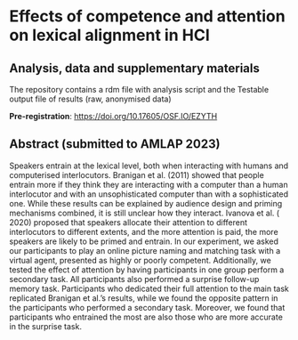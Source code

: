 # Effects of competence and attention on lexical alignment in HCI
## Analysis, data and supplementary materials
The repository contains a rdm file with analysis script and the Testable output file of results (raw, anonymised data)

**Pre-registration**: https://doi.org/10.17605/OSF.IO/EZYTH

## Abstract (submitted to AMLAP 2023)
Speakers entrain at the lexical level, both when interacting with humans and computerised interlocutors. Branigan et al. (2011) showed that people entrain more if they think they are interacting with a computer than a human interlocutor and with an unsophisticated computer than with a sophisticated one. While these results can be explained by audience design and priming mechanisms combined, it is still unclear how they interact. Ivanova et al. ( 2020) proposed that speakers allocate their attention to different interlocutors to different extents, and the more attention is paid, the more speakers are likely to be primed and entrain. In our experiment, we asked our participants to play an online picture naming and matching task with a virtual agent, presented as highly or poorly competent. Additionally, we tested the effect of attention by having participants in one group perform a secondary task. All participants also performed a surprise follow-up memory task. Participants who dedicated their full attention to the main task replicated Branigan et al.’s results, while we found the opposite pattern in the participants who performed a secondary task. Moreover, we found that participants who entrained the most are also those who are more accurate in the surprise task. 
